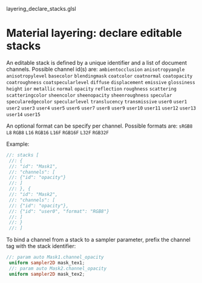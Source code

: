 



layering_declare_stacks.glsl








[ ](#section-0)












[ ](#section-1)

Material layering: declare editable stacks
==========================================


An editable stack is defined by a unique identifier and a list of document channels.
 Possible channel id(s) are:
 `ambientocclusion`
`anisotropyangle`
`anisotropylevel`
`basecolor`
`blendingmask`
`coatcolor`
`coatnormal`
`coatopacity`
`coatroughness`
`coatspecularlevel`
`diffuse`
`displacement`
`emissive`
`glossiness`
`height`
`ior`
`metallic`
`normal`
`opacity`
`reflection`
`roughness`
`scattering`
`scatteringcolor`
`sheencolor`
`sheenopacity`
`sheenroughness`
`specular`
`specularedgecolor`
`specularlevel`
`translucency`
`transmissive`
`user0`
`user1`
`user2`
`user3`
`user4`
`user5`
`user6`
`user7`
`user8`
`user9`
`user10`
`user11`
`user12`
`user13`
`user14`
`user15`


An optional format can be specify per channel.
 Possible formats are:
 `sRGB8`
`L8`
`RGB8`
`L16`
`RGB16`
`L16F`
`RGB16F`
`L32F`
`RGB32F`


Example:





```glsl
//: stacks [
 //: {
 //: "id": "Mask1",
 //: "channels": [
 //: {"id": "opacity"}
 //: ]
 //: }, {
 //: "id": "Mask2",
 //: "channels": [
 //: {"id": "opacity"},
 //: {"id": "user0", "format": "RGB8"}
 //: ]
 //: }
 //: ]
```







[ ](#section-2)

To bind a channel from a stack to a sampler parameter, prefix the channel tag with the stack identifier:





```glsl
//: param auto Mask1.channel_opacity
 uniform sampler2D mask_tex1;
 //: param auto Mask2.channel_opacity
 uniform sampler2D mask_tex2;
 
 
```






